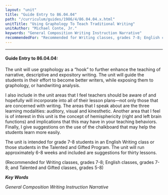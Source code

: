 ```yaml
---
layout: "unit"
title: "Guide Entry to 86.04.04"
path: "/curriculum/guides/1986/4/86.04.04.x.html"
unitTitle: "Using Graphology To Teach Traditional Writing"
unitAuthor: "Michael Conte, Jr."
keywords: "General Composition Writing Instruction Narrative"
recommendedFor: "Recommended for Writing classes, grades 7-8; English classes, grades 7-8; and Talented and Gifted classes, grades 5-8"
---
```

<body>
<hr/>
<h4>
Guide Entry to 86.04.04:
</h4>
The unit will use graphology as a “hook” to further enhance the teaching of narrative, descriptive and expository writing. The unit will guide the students in their effort to become better writers, while exposing them to graphology, or handwriting analysis.
<p>
I also include in the unit areas that I feel teachers should be aware of and hopefully will incorporate into all of their lesson plans—not only those that are concerned with writing. The areas that I speak about are the three learning modalities: auditory, visual and kinesthetic. Another area that I feel is of interest in this unit is the concept of hemisphericity (right and left brain functions) and implications that this may have in your teaching behaviors. Finally, I give suggestions on the use of the chalkboard that may help the students learn more easily.
</p>
<p>
The unit is intended for grade 7-8 students in an English Writing class or those students in the Talented and Gifted Program. The unit will run approximately 6-8 weeks and included are suggestions for thirty lessons.
</p>
<p>
(Recommended for Writing classes, grades 7-8; English classes, grades 7-8; and Talented and Gifted classes, grades 5-8)
</p>
<p>
<b>
<i>
Key Words
</i>
</b>
<br/>
</p>
<p>
<i>
General Composition Writing Instruction Narrative
</i>
</p>
</body>